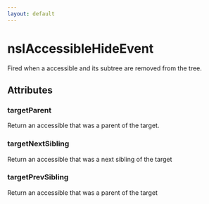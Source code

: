 ```yaml
---
layout: default
---
```


# nsIAccessibleHideEvent #
  
Fired when a accessible and its subtree are removed from the tree.  
  

## Attributes ##

### targetParent ###
  
Return an accessible that was a parent of the target.  
  

### targetNextSibling ###
  
Return an accessible that was a next sibling of the target  
  

### targetPrevSibling ###
  
Return an accessible that was a parent of the target  
  
